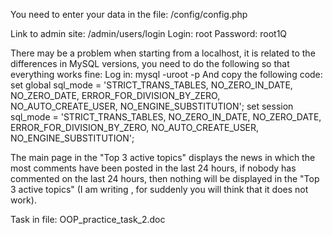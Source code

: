 You need to enter your data in the file:
/config/config.php

Link to admin site: /admin/users/login
Login: root
Password: root1Q

There may be a problem when starting from a localhost, it is related to the differences in MySQL versions, you need to do the following so that everything works fine:
Log in:
mysql -uroot -p
And copy the following code:
set global sql_mode = 'STRICT_TRANS_TABLES, NO_ZERO_IN_DATE, NO_ZERO_DATE, ERROR_FOR_DIVISION_BY_ZERO, NO_AUTO_CREATE_USER, NO_ENGINE_SUBSTITUTION';
set session sql_mode = 'STRICT_TRANS_TABLES, NO_ZERO_IN_DATE, NO_ZERO_DATE, ERROR_FOR_DIVISION_BY_ZERO, NO_AUTO_CREATE_USER, NO_ENGINE_SUBSTITUTION';

The main page in the "Top 3 active topics" displays the news in which the most comments have been posted in the last 24 hours, if nobody has commented on the last 24 hours, then nothing will be displayed in the "Top 3 active topics" (I am writing , for suddenly you will think that it does not work).

Task in file: OOP_practice_task_2.doc

